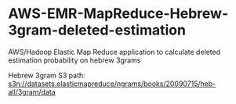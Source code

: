 # AWS-EMR-MapReduce-Hebrew-3gram-deleted-estimation
AWS/Hadoop Elastic Map Reduce application to calculate deleted estimation probability on hebrew 3grams

Hebrew 3gram S3 path: [s3n://datasets.elasticmapreduce/ngrams/books/20090715/heb-all/3gram/data](s3n://datasets.elasticmapreduce/ngrams/books/20090715/heb-all/3gram/data)
